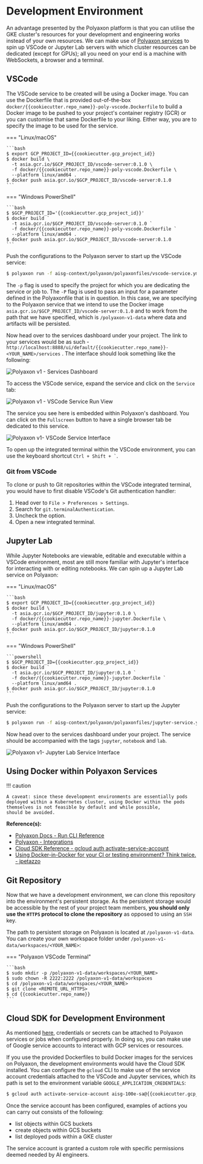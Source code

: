 # Development Environment

An advantage presented by the Polyaxon platform is that you can utilise
the GKE cluster's resources for your development and engineering works
instead of your own resources. We can make use of
[Polyaxon services](https://polyaxon.com/docs/experimentation/services/)
to spin up VSCode or Jupyter Lab servers with which cluster resources
can be dedicated (except for GPUs);
all you need on your end is a machine with WebSockets,
a browser and a terminal.

## VSCode

The VSCode service to be created will be using a Docker image. You
can use the Dockerfile that is provided out-of-the-box
`docker/{{cookiecutter.repo_name}}-poly-vscode.Dockerfile` to build a
Docker image to be pushed to your project's container registry (GCR) or
you can customise that same Dockerfile to your liking. Either way, you
are to specify the image to be used for the service.

=== "Linux/macOS"

    ```bash
    $ export GCP_PROJECT_ID={{cookiecutter.gcp_project_id}}
    $ docker build \
      -t asia.gcr.io/$GCP_PROJECT_ID/vscode-server:0.1.0 \
      -f docker/{{cookiecutter.repo_name}}-poly-vscode.Dockerfile \
      --platform linux/amd64 .
    $ docker push asia.gcr.io/$GCP_PROJECT_ID/vscode-server:0.1.0
    ```

=== "Windows PowerShell"

    ```bash
    $ $GCP_PROJECT_ID='{{cookiecutter.gcp_project_id}}'
    $ docker build `
      -t asia.gcr.io/$GCP_PROJECT_ID/vscode-server:0.1.0 `
      -f docker/{{cookiecutter.repo_name}}-poly-vscode.Dockerfile `
      --platform linux/amd64 .
    $ docker push asia.gcr.io/$GCP_PROJECT_ID/vscode-server:0.1.0
    ```

Push the configurations to the Polyaxon server to start up the VSCode
service:

```bash
$ polyaxon run -f aisg-context/polyaxon/polyaxonfiles/vscode-service.yml -P DOCKER_IMAGE="asia.gcr.io/$GCP_PROJECT_ID/vscode-server:0.1.0" -P WORKING_DIR="/polyaxon-v1-data" -p {{cookiecutter.repo_name}}-<YOUR_NAME>
```

The `-p` flag is used to specify the project for which you are
dedicating the service or job to.
The `-P` flag is used to pass an input for a parameter defined in the
Polyaxonfile that is in question. In this case, we are specifying to the
Polyaxon service that we intend to use the Docker image
`asia.gcr.io/$GCP_PROJECT_ID/vscode-server:0.1.0` and to
work from the path that we have
specified, which is `/polyaxon-v1-data` where data and artifacts will
be persisted.

Now head over to the services dashboard under your project. The link to
your services would be as such -
`http://localhost:8888/ui/default/{{cookiecutter.repo_name}}-<YOUR_NAME>/services`
. The interface should look something like the following:

![Polyaxon v1 - Services Dashboard](../assets/screenshots/polyaxon-v1-services-dashboard.png)

To access the VSCode service, expand the service and click on the
`Service` tab:

![Polyaxon v1 - VSCode Service Run View](../assets/screenshots/polyaxon-v1-vscode-service-run-view.png)

The service you see here is embedded within Polyaxon's dashboard.
You can
click on the `Fullscreen` button to have a single browser tab be
dedicated to this service.

![Polyaxon v1- VSCode Service Interface](../assets/screenshots/polyaxon-v1-vscode-service-interface.png)

To open up the integrated terminal within the VSCode environment, you
can use the keyboard shortcut <code>Ctrl + Shift + `</code>.

### Git from VSCode

To clone or push to Git repositories within the VSCode integrated
terminal, you would have to first disable VSCode's Git authentication
handler:

1. Head over to `File > Preferences > Settings`.
2. Search for `git.terminalAuthentication`.
3. Uncheck the option.
4. Open a new integrated terminal.

## Jupyter Lab

While Jupyter Notebooks are viewable, editable and executable within
a VSCode environment, most are still more familiar with Jupyter's
interface for interacting with or editing notebooks. We can spin up
a Jupyter Lab service on Polyaxon:

=== "Linux/macOS"

    ```bash
    $ export GCP_PROJECT_ID={{cookiecutter.gcp_project_id}}
    $ docker build \
      -t asia.gcr.io/$GCP_PROJECT_ID/jupyter:0.1.0 \
      -f docker/{{cookiecutter.repo_name}}-jupyter.Dockerfile \
      --platform linux/amd64 .
    $ docker push asia.gcr.io/$GCP_PROJECT_ID/jupyter:0.1.0
    ```

=== "Windows PowerShell"

    ```powershell
    $ $GCP_PROJECT_ID={{cookiecutter.gcp_project_id}}
    $ docker build `
      -t asia.gcr.io/$GCP_PROJECT_ID/jupyter:0.1.0 `
      -f docker/{{cookiecutter.repo_name}}-jupyter.Dockerfile `
      --platform linux/amd64 .
    $ docker push asia.gcr.io/$GCP_PROJECT_ID/jupyter:0.1.0
    ```

Push the configurations to the Polyaxon server to start up the Jupyter
service:

```bash
$ polyaxon run -f aisg-context/polyaxon/polyaxonfiles/jupyter-service.yml -P DOCKER_IMAGE="asia.gcr.io/$GCP_PROJECT_ID/jupyter:0.1.0" -P WORKING_DIR="/polyaxon-v1-data" -p {{cookiecutter.repo_name}}-<YOUR_NAME>
```

Now head over to the services dashboard under your project.
The service should be accompanied with the tags `jupyter`,
`notebook` and `lab`.

![Polyaxon v1- Jupyter Lab Service Interface](../assets/screenshots/polyaxon-v1-jupyter-service-interface.png)

## Using Docker within Polyaxon Services

!!! caution

    A caveat: since these development environments are essentially pods
    deployed within a Kubernetes cluster, using Docker within the pods
    themselves is not feasible by default and while possible,
    should be avoided.

__Reference(s):__

- [Polyaxon Docs - Run CLI Reference](https://polyaxon.com/docs/core/cli/run/)
- [Polyaxon - Integrations](https://polyaxon.com/integrations/)
- [Cloud SDK Reference - gcloud auth activate-service-account](https://cloud.google.com/sdk/gcloud/reference/auth/activate-service-account)
- [Using Docker-in-Docker for your CI or testing environment? Think twice. - jpetazzo](https://jpetazzo.github.io/2015/09/03/do-not-use-docker-in-docker-for-ci/)

## Git Repository

Now that we have a development environment, we can clone this repository
into the environment's persistent storage. As the persistent storage
would be accessible by the rest of your project team members, __you
should only use the `HTTPS` protocol to clone the repository__
as opposed to using an `SSH` key.

The path to persistent storage on Polyaxon is located at
`/polyaxon-v1-data`. You can create your own workspace folder under
`/polyaxon-v1-data/workspaces/<YOUR_NAME>`:

=== "Polyaxon VSCode Terminal"

    ```bash
    $ sudo mkdir -p /polyaxon-v1-data/workspaces/<YOUR_NAME>
    $ sudo chown -R 2222:2222 /polyaxon-v1-data/workspaces
    $ cd /polyaxon-v1-data/workspaces/<YOUR_NAME>
    $ git clone <REMOTE_URL_HTTPS>
    $ cd {{cookiecutter.repo_name}}
    ```

## Cloud SDK for Development Environment

As mentioned
[here](./03-mlops-components-platform.md#secrets-credentials-on-kubernetes),
credentials or secrets can be attached to Polyaxon services or jobs
when configured properly. In doing so, you can make use of Google
service accounts to interact with GCP services or resources.

If you use the provided Dockerfiles to build Docker images for the
services on Polyaxon, the development environments would have the
Cloud SDK installed.
You can configure the `gcloud` CLI to make use of the
service account credentials attached to the VSCode and Jupyter services,
which its path is set to the environment variable
`GOOGLE_APPLICATION_CREDENTIALS`:

```bash
$ gcloud auth activate-service-account aisg-100e-sa@{{cookiecutter.gcp_project_id}}.iam.gserviceaccount.com --key-file=$GOOGLE_APPLICATION_CREDENTIALS
```

Once the service account has been configured, examples of actions you
can carry out consists of the following:

- list objects within GCS buckets
- create objects within GCS buckets
- list deployed pods within a GKE cluster

The service account is granted a custom role with specific
permissions deemed needed by AI engineers.
